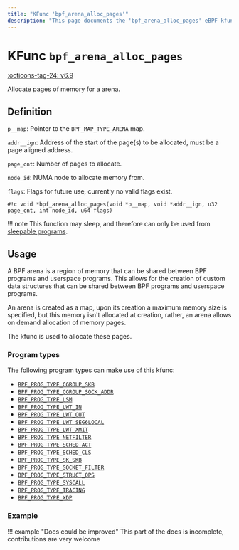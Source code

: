 ```yaml
---
title: "KFunc 'bpf_arena_alloc_pages'"
description: "This page documents the 'bpf_arena_alloc_pages' eBPF kfunc, including its definition, usage, program types that can use it, and examples."
---
```

# KFunc `bpf_arena_alloc_pages`

<!-- [FEATURE_TAG](bpf_arena_alloc_pages) -->
[:octicons-tag-24: v6.9](https://github.com/torvalds/linux/commit/317460317a02a1af512697e6e964298dedd8a163)
<!-- [/FEATURE_TAG] -->

Allocate pages of memory for a arena.

## Definition

`p__map`: Pointer to the `BPF_MAP_TYPE_ARENA` map.

`addr__ign`: Address of the start of the page(s) to be allocated, must be a page aligned address.

`page_cnt`: Number of pages to allocate.

`node_id`: NUMA node to allocate memory from.

`flags`: Flags for future use, currently no valid flags exist.

<!-- [KFUNC_DEF] -->
`#!c void *bpf_arena_alloc_pages(void *p__map, void *addr__ign, u32 page_cnt, int node_id, u64 flags)`

!!! note
    This function may sleep, and therefore can only be used from [sleepable programs](../syscall/BPF_PROG_LOAD.md/#bpf_f_sleepable).
<!-- [/KFUNC_DEF] -->

## Usage

A BPF arena is a region of memory that can be shared between BPF programs and userspace programs. This allows for the creation of custom data structures that can be shared between BPF programs and userspace programs.

An arena is created as a map, upon its creation a maximum memory size is specified, but this memory isn't allocated at creation, rather, an arena allows on demand allocation of memory pages.

The kfunc is used to allocate these pages.

### Program types

The following program types can make use of this kfunc:

<!-- [KFUNC_PROG_REF] -->
- [`BPF_PROG_TYPE_CGROUP_SKB`](../program-type/BPF_PROG_TYPE_CGROUP_SKB.md)
- [`BPF_PROG_TYPE_CGROUP_SOCK_ADDR`](../program-type/BPF_PROG_TYPE_CGROUP_SOCK_ADDR.md)
- [`BPF_PROG_TYPE_LSM`](../program-type/BPF_PROG_TYPE_LSM.md)
- [`BPF_PROG_TYPE_LWT_IN`](../program-type/BPF_PROG_TYPE_LWT_IN.md)
- [`BPF_PROG_TYPE_LWT_OUT`](../program-type/BPF_PROG_TYPE_LWT_OUT.md)
- [`BPF_PROG_TYPE_LWT_SEG6LOCAL`](../program-type/BPF_PROG_TYPE_LWT_SEG6LOCAL.md)
- [`BPF_PROG_TYPE_LWT_XMIT`](../program-type/BPF_PROG_TYPE_LWT_XMIT.md)
- [`BPF_PROG_TYPE_NETFILTER`](../program-type/BPF_PROG_TYPE_NETFILTER.md)
- [`BPF_PROG_TYPE_SCHED_ACT`](../program-type/BPF_PROG_TYPE_SCHED_ACT.md)
- [`BPF_PROG_TYPE_SCHED_CLS`](../program-type/BPF_PROG_TYPE_SCHED_CLS.md)
- [`BPF_PROG_TYPE_SK_SKB`](../program-type/BPF_PROG_TYPE_SK_SKB.md)
- [`BPF_PROG_TYPE_SOCKET_FILTER`](../program-type/BPF_PROG_TYPE_SOCKET_FILTER.md)
- [`BPF_PROG_TYPE_STRUCT_OPS`](../program-type/BPF_PROG_TYPE_STRUCT_OPS.md)
- [`BPF_PROG_TYPE_SYSCALL`](../program-type/BPF_PROG_TYPE_SYSCALL.md)
- [`BPF_PROG_TYPE_TRACING`](../program-type/BPF_PROG_TYPE_TRACING.md)
- [`BPF_PROG_TYPE_XDP`](../program-type/BPF_PROG_TYPE_XDP.md)
<!-- [/KFUNC_PROG_REF] -->

### Example

!!! example "Docs could be improved"
    This part of the docs is incomplete, contributions are very welcome

